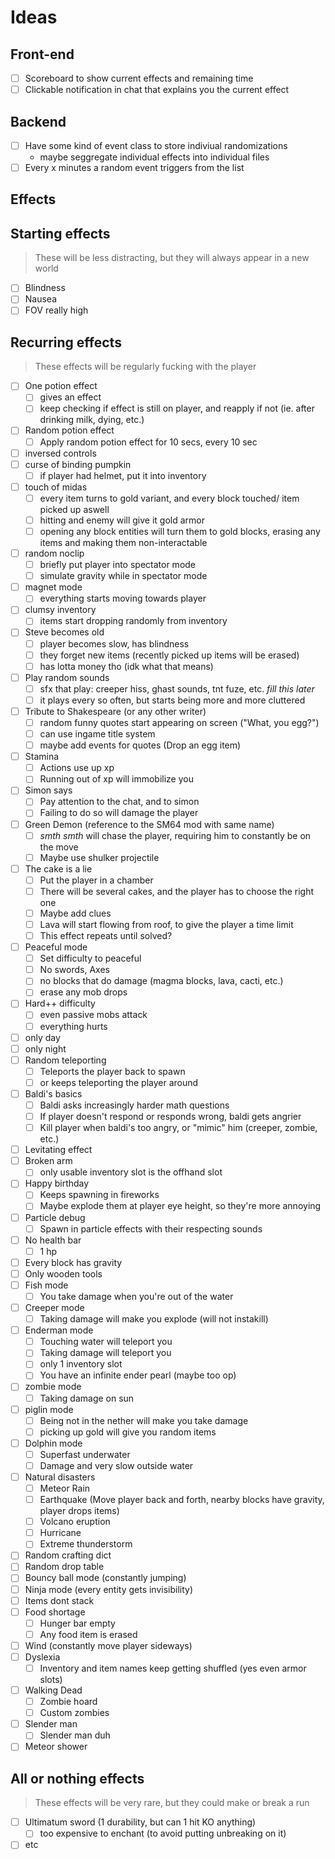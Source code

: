 # Ideas

## Front-end

- [ ] Scoreboard to show current effects and remaining time
- [ ] Clickable notification in chat that explains you the current effect

## Backend

- [ ] Have some kind of event class to store indiviual randomizations
  - maybe seggregate individual effects into individual files
- [ ] Every x minutes a random event triggers from the list

## Effects

## Starting effects

> These will be less distracting, but they will always appear in a new world

- [ ] Blindness
- [ ] Nausea
- [ ] FOV really high

## Recurring effects

> These effects will be regularly fucking with the player

- [ ] One potion effect
  - [ ] gives an effect
  - [ ] keep checking if effect is still on player, and reapply if not (ie. after drinking milk, dying, etc.)
- [ ] Random potion effect
  - [ ] Apply random potion effect for 10 secs, every 10 sec
- [ ] inversed controls
- [ ] curse of binding pumpkin
  - [ ] if player had helmet, put it into inventory
- [ ] touch of midas
  - [ ] every item turns to gold variant, and every block touched/ item picked up aswell
  - [ ] hitting and enemy will give it gold armor
  - [ ] opening any block entities will turn them to gold blocks, erasing any items and making them non-interactable
- [ ] random noclip
  - [ ] briefly put player into spectator mode
  - [ ] simulate gravity while in spectator mode
- [ ] magnet mode
  - [ ] everything starts moving towards player
- [ ] clumsy inventory
  - [ ] items start dropping randomly from inventory
- [ ] Steve becomes old
  - [ ] player becomes slow, has blindness
  - [ ] they forget new items (recently picked up items will be erased)
  - [ ] has lotta money tho (idk what that means)
- [ ] Play random sounds
  - [ ] sfx that play: creeper hiss, ghast sounds, tnt fuze, etc. _fill this later_
  - [ ] it plays every so often, but starts being more and more cluttered
- [ ] Tribute to Shakespeare (or any other writer)
  - [ ] random funny quotes start appearing on screen ("What, you egg?")
  - [ ] can use ingame title system
  - [ ] maybe add events for quotes (Drop an egg item)
- [ ] Stamina
  - [ ] Actions use up xp
  - [ ] Running out of xp will immobilize you
- [ ] Simon says
  - [ ] Pay attention to the chat, and to simon
  - [ ] Failing to do so will damage the player
- [ ] Green Demon (reference to the SM64 mod with same name)
  - [ ] _smth smth_ will chase the player, requiring him to constantly be on the move
  - [ ] Maybe use shulker projectile
- [ ] The cake is a lie
  - [ ] Put the player in a chamber
  - [ ] There will be several cakes, and the player has to choose the right one
  - [ ] Maybe add clues
  - [ ] Lava will start flowing from roof, to give the player a time limit
  - [ ] This effect repeats until solved?
- [ ] Peaceful mode
  - [ ] Set difficulty to peaceful
  - [ ] No swords, Axes
  - [ ] no blocks that do damage (magma blocks, lava, cacti, etc.)
  - [ ] erase any mob drops
- [ ] Hard++ difficulty
  - [ ] even passive mobs attack
  - [ ] everything hurts
- [ ] only day
- [ ] only night
- [ ] Random teleporting
  - [ ] Teleports the player back to spawn
  - [ ] or keeps teleporting the player around
- [ ] Baldi's basics
  - [ ] Baldi asks increasingly harder math questions
  - [ ] If player doesn't respond or responds wrong, baldi gets angrier
  - [ ] Kill player when baldi's too angry, or "mimic" him (creeper, zombie, etc.)
- [ ] Levitating effect
- [ ] Broken arm
  - [ ] only usable inventory slot is the offhand slot
- [ ] Happy birthday
  - [ ] Keeps spawning in fireworks
  - [ ] Maybe explode them at player eye height, so they're more annoying
- [ ] Particle debug
  - [ ] Spawn in particle effects with their respecting sounds
- [ ] No health bar
  - [ ] 1 hp
- [ ] Every block has gravity
- [ ] Only wooden tools
- [ ] Fish mode
  - [ ] You take damage when you're out of the water
- [ ] Creeper mode
  - [ ] Taking damage will make you explode (will not instakill)
- [ ] Enderman mode
  - [ ] Touching water will teleport you
  - [ ] Taking damage will teleport you
  - [ ] only 1 inventory slot
  - [ ] You have an infinite ender pearl (maybe too op)
- [ ] zombie mode
  - [ ] Taking damage on sun
- [ ] piglin mode
  - [ ] Being not in the nether will make you take damage
  - [ ] picking up gold will give you random items
- [ ] Dolphin mode
  - [ ] Superfast underwater
  - [ ] Damage and very slow outside water
- [ ] Natural disasters
  - [ ] Meteor Rain
  - [ ] Earthquake (Move player back and forth, nearby blocks have gravity, player drops items)
  - [ ] Volcano eruption
  - [ ] Hurricane
  - [ ] Extreme thunderstorm
- [ ] Random crafting dict
- [ ] Random drop table
- [ ] Bouncy ball mode (constantly jumping)
- [ ] Ninja mode (every entity gets invisibility)
- [ ] Items dont stack
- [ ] Food shortage
  - [ ] Hunger bar empty
  - [ ] Any food item is erased
- [ ] Wind (constantly move player sideways)
- [ ] Dyslexia
  - [ ] Inventory and item names keep getting shuffled (yes even armor slots)
- [ ] Walking Dead
  - [ ] Zombie hoard
  - [ ] Custom zombies
- [ ] Slender man
  - [ ] Slender man duh
- [ ] Meteor shower

## All or nothing effects

> These effects will be very rare, but they could make or break a run

- [ ] Ultimatum sword (1 durability, but can 1 hit KO anything)
  - [ ] too expensive to enchant (to avoid putting unbreaking on it)
- [ ] etc
